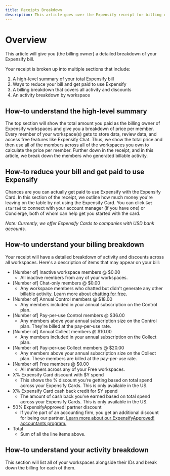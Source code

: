 ```yaml
---
title: Receipts Breakdown
description: This article goes over the Expensify receipt for billing owners.
---
```


# Overview
This article will give you (the billing owner) a detailed breakdown of your Expensify bill. 

Your receipt is broken up into multiple sections that include:
1. A high-level summary of your total Expensify bill
2. Ways to reduce your bill and get paid to use Expensify
3. A billing breakdown that covers all activity and discounts
4. An activity breakdown by workspace

## How-to understand the high-level summary
The top section will show the total amount you paid as the billing owner of Expensify workspaces and give you a breakdown of price per member. Every member of your workspace(s) gets to store data, review data, and access free features like Expensify Chat. Thus, we show the total price and then use all of the members across all of the workspaces you own to calculate the price per member. Further down in the receipt, and in this article, we break down the members who generated billable activity.

## How-to reduce your bill and get paid to use Expensify
Chances are you can actually get paid to use Expensify with the Expensify Card. In this section of the receipt, we outline how much money you're leaving on the table by not using the Expensify Card. You can click `Get started` to connect with your account manager (if you have one) or Concierge, both of whom can help get you started with the card. 
                                                                                                                                                                                                                                                                         
_Note: Currently, we offer Expensify Cards to companies with USD bank accounts._ 

## How-to understand your billing breakdown 
Your receipt will have a detailed breakdown of activity and discounts across all workspaces. Here's a description of items that may appear on your bill:
- [Number of] Inactive workspace members @ $0.00
  - All inactive members from any of your workspaces.
- [Number of] Chat-only members @ $0.00 
  - Any workspace members who chatted but didn't generate any other billable activity. Learn more about [chatting for free.](https://help.expensify.com/articles/new-expensify/getting-started/chat/Everything-About-Chat#gsc.tab=0) 
- [Number of] Annual Control members @ $18.00
  - Any members included in your annual subscription on the Control plan. 
- [Number of] Pay-per-use Control members @ $36.00
  - Any members above your annual subscription size on the Control plan. They're billed at the pay-per-use rate. 
- [Number of] Annual Collect members @ $10.00
  - Any members included in your annual subscription on the Collect plan. 
- [Number of] Pay-per-use Collect members @ $20.00
  - Any members above your annual subscription size on the Collect plan. These members are billed at the pay-per-use rate.
- [Number of] Free members @ $0.00
  - All members across any of your Free workspaces.
- X% Expensify Card discount with $Y spend
  - This shows the % discount you're getting based on total spend across your Expensify Cards. This is only available in the US.
- X% Expensify Card cash back credit for $Y spend
  - The amount of cash back you've earned based on total spend across your Expensify Cards. This is only available in the US.
- 50% ExpensifyApproved! partner discount
  - If you're part of an accounting firm, you get an additional discount for being our partner. [Learn more about our ExpensifyApproved! accountants program.](https://use.expensify.com/accountants-program) 
- Total 
  - Sum of all the line items above.
                                                                                                                                                                                                                                                                    
## How-to understand your activity breakdown
This section will list all of your workspaces alongside their IDs and break down the billing for each of them.     
